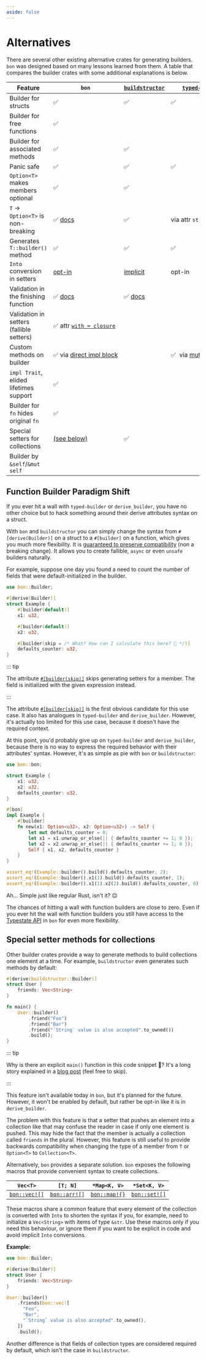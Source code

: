 ```yaml
---
aside: false
---
```


# Alternatives

There are several other existing alternative crates for generating builders. `bon` was designed based on many lessons learned from them. A table that compares the builder crates with some additional explanations is below.

<!-- Prevent separating wrapping in the table -->
<style>
.bon-guide-misc-alternatives-table tr > td:not(:first-child) {
    white-space: nowrap;
}
</style>
<div class="bon-guide-misc-alternatives-table">

<!-- If you want to edit the table below make sure to reduce the font size in the editor or turn off word wrap to view the table easier -->

| Feature                                  | `bon`                              | [`buildstructor`]         | [`typed-builder`]                    | [`derive_builder`]                            |
| ---------------------------------------- | ---------------------------------- | ------------------------- | ------------------------------------ | --------------------------------------------- |
| Builder for structs                      | ✅                                 | ✅                        | ✅                                   | ✅                                            |
| Builder for free functions               | ✅                                 |                           |                                      |
| Builder for associated methods           | ✅                                 | ✅                        |                                      |
| Panic safe                               | ✅                                 | ✅                        | ✅                                   | `build()`&nbsp;returns&nbsp;`Result`          |
| `Option<T>` makes members optional       | ✅                                 | ✅                        |                                      |                                               |
| `T` -> `Option<T>` is non-breaking       | ✅ [docs][bon-req-to-opt]          | ✅                        | via attr `strip_option`              | via attr [`strip_option`][db-so]              |
| Generates `T::builder()` method          | ✅                                 | ✅                        | ✅                                   | only `Builder::default()`                     |
| `Into` conversion in setters             | [opt-in][bon-into]                 | [implicit][bs-into]       | opt-in                               | [opt-in][db-into]                             |
| Validation in the finishing function     | ✅ [docs][bon-fallible-builder]    | ✅ [docs][bs-fall-finish] |                                      | ✅ [docs][db-fall-finish]                     |
| Validation in setters (fallible setters) | ✅&nbsp;attr [`with = closure`][b] |                           |                                      | ✅ `TryInto` via attr [`try_setter`][db-fs]   |
| Custom methods on builder                | ✅ via [direct impl block][bon-ts] |                           | ✅&nbsp; via [mutators]&nbsp;(attrs) | ✅ via [direct impl block][db-custom-methods] |
| `impl Trait`, elided lifetimes support   | ✅                                 |                           |                                      |
| Builder for `fn` hides original `fn`     | ✅                                 |                           |                                      |
| Special setters for collections          | [(see below)][r1]                  | ✅                        |                                      | ✅                                            |
| Builder by `&self`/`&mut self`           |                                    |                           |                                      | ✅                                            |

</div>

## Function Builder Paradigm Shift

If you ever hit a wall with `typed-builder` or `derive_builder`, you have no other choice but to hack something around their derive attributes syntax on a struct.

With `bon` and `buildstructor` you can simply change the syntax from `#[derive(Builder)]` on a struct to a `#[builder]` on a function, which gives you much more flexibility. It is [guaranteed to preserve compatibility](../misc/compatibility#switching-between-derivebuilder-and-builder-on-the-new-method) (non a breaking change). It allows you to create fallible, `async` or even `unsafe` builders naturally.

For example, suppose one day you found a need to count the number of fields that were default-initialized in the builder.

```rust ignore
use bon::Builder;

#[derive(Builder)]
struct Example {
    #[builder(default)]
    x1: u32,

    #[builder(default)]
    x2: u32,

    #[builder(skip = /* What? How can I calculate this here? 🤔 */)]
    defaults_counter: u32,
}
```

::: tip

The attribute [`#[builder(skip)]`](../../reference/builder/member/skip) skips generating setters for a member. The field is initialized with the given expression instead.

:::

The attribute [`#[builder(skip)]`](../../reference/builder/member/skip) is the first obvious candidate for this use case. It also has analogues in `typed-builder` and `derive_builder`. However, it's actually too limited for this use case, because it doesn't have the required context.

At this point, you'd probably give up on `typed-builder` and `derive_builder`, because there is no way to express the required behavior with their attributes' syntax. However, it's as simple as pie with `bon` or `buildstructor`:

```rust
use bon::bon;

struct Example {
    x1: u32,
    x2: u32,
    defaults_counter: u32,
}

#[bon]
impl Example {
    #[builder]
    fn new(x1: Option<u32>, x2: Option<u32>) -> Self {
        let mut defaults_counter = 0;
        let x1 = x1.unwrap_or_else(|| { defaults_counter += 1; 0 });
        let x2 = x2.unwrap_or_else(|| { defaults_counter += 1; 0 });
        Self { x1, x2, defaults_counter }
    }
}

assert_eq!(Example::builder().build().defaults_counter, 2);
assert_eq!(Example::builder().x1(1).build().defaults_counter, 1);
assert_eq!(Example::builder().x1(1).x2(2).build().defaults_counter, 0);
```

Ah... Simple just like regular Rust, isn't it? 😌

The chances of hitting a wall with function builders are close to zero. Even if you ever hit the wall with function builders you still have access to the [Typestate API](../typestate-api/) in `bon` for even more flexibility.

## Special setter methods for collections

Other builder crates provide a way to generate methods to build collections one element at a time. For example, `buildstructor` even generates such methods by default:

```rust
#[derive(buildstructor::Builder)]
struct User {
    friends: Vec<String>
}

fn main() {
    User::builder()
        .friend("Foo")
        .friend("Bar")
        .friend("`String` value is also accepted".to_owned())
        .build();
}
```

::: tip

Why is there an explicit `main()` function in this code snippet 🤔? It's a long story explained in a [blog post](/blog/the-weird-of-function-local-types-in-rust) (feel free to skip).

:::

This feature isn't available today in `bon`, but it's planned for the future. However, it won't be enabled by default, but rather be opt-in like it is in `derive_builder`.

The problem with this feature is that a setter that pushes an element into a collection like that may confuse the reader in case if only one element is pushed. This may hide the fact that the member is actually a collection called `friends` in the plural. However, this feature is still useful to provide backwards compatibility when changing the type of a member from `T` or `Option<T>` to `Collection<T>`.

Alternatively, `bon` provides a separate solution. `bon` exposes the following macros that provide convenient syntax to create collections.

| `Vec<T>`             | `[T; N]`             | `*Map<K, V>`         | `*Set<K, V>`         |
| -------------------- | -------------------- | -------------------- | -------------------- |
| [`bon::vec![]`][vec] | [`bon::arr![]`][arr] | [`bon::map!{}`][map] | [`bon::set![]`][set] |

These macros share a common feature that every element of the collection is converted with `Into` to shorten the syntax if you, for example, need to initialize a `Vec<String>` with items of type `&str`. Use these macros only if you need this behaviour, or ignore them if you want to be explicit in code and avoid implicit `Into` conversions.

**Example:**

```rust
use bon::Builder;

#[derive(Builder)]
struct User {
    friends: Vec<String>
}

User::builder()
    .friends(bon::vec![
      "Foo",
      "Bar",
      "`String` value is also accepted".to_owned(),
    ])
    .build();
```

Another difference is that fields of collection types are considered required by default, which isn't the case in `buildstructor`.

[`buildstructor`]: https://docs.rs/buildstructor/latest/buildstructor/
[`typed-builder`]: https://docs.rs/typed-builder/latest/typed_builder/
[`derive_builder`]: https://docs.rs/derive_builder/latest/derive_builder/
[vec]: https://docs.rs/bon/latest/bon/macro.vec.html
[arr]: https://docs.rs/bon/latest/bon/macro.arr.html
[map]: https://docs.rs/bon/latest/bon/macro.map.html
[set]: https://docs.rs/bon/latest/bon/macro.set.html
[Mutators]: https://docs.rs/typed-builder/latest/typed_builder/derive.TypedBuilder.html#mutators
[bon-on]: ../../reference/builder/top-level/on
[bon-into]: ../../reference/builder/member/into
[bon-req-to-opt]: ../misc/compatibilitymaking-a-required-member-optional
[bs-into]: https://docs.rs/buildstructor/latest/buildstructor/#into-field
[db-into]: https://docs.rs/derive_builder/latest/derive_builder/#generic-setters
[db-so]: https://docs.rs/derive_builder/latest/derive_builder/#setters-for-option
[bon-fallible-builder]: ../patterns/fallible-builders
[bs-fall-finish]: https://docs.rs/buildstructor/latest/buildstructor/#fallible
[db-fall-finish]: https://docs.rs/derive_builder/latest/derive_builder/#pre-build-validation
[b]: ../../reference/builder/member/with#fallible-closure
[db-custom-methods]: https://docs.rs/derive_builder/latest/derive_builder/#custom-setters-skip-autogenerated-setters
[db-fs]: https://docs.rs/derive_builder/latest/derive_builder/#fallible-setters
[r1]: #special-setter-methods-for-collections
[bon-ts]: ../typestate-api
